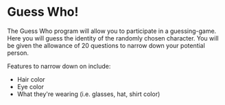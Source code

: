 # Guess Who!

The Guess Who program will allow you to participate in a guessing-game. Here you will guess the identity of the randomly chosen character. You will be given the allowance of 20 questions to narrow down your potential person. 

Features to narrow down on include:
 - Hair color
 - Eye color
 - What they're wearing (i.e. glasses, hat, shirt color)

